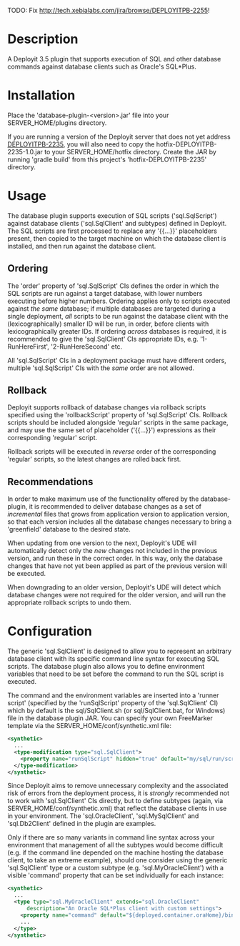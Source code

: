 TODO: Fix http://tech.xebialabs.com/jira/browse/DEPLOYITPB-2255!

Description
===========

A Deployit 3.5 plugin that supports execution of SQL and other database commands against database clients such as Oracle's SQL*Plus.

Installation
============

Place the 'database-plugin-&lt;version&gt;.jar' file into your SERVER_HOME/plugins directory.

If you are running a version of the Deployit server that does not yet address [DEPLOYITPB-2235](http://tech.xebialabs.com/jira/browse/DEPLOYITPB-2235), you will also need to copy the hotfix-DEPLOYITPB-2235-1.0.jar to your SERVER_HOME/hotfix directory. Create the JAR by running 'gradle build' from this project's 'hotfix-DEPLOYITPB-2235' directory.


Usage
=====

The database plugin supports execution of SQL scripts ('sql.SqlScript') against database clients ('sql.SqlClient' and subtypes) defined in Deployit. The SQL scripts are first processed to replace any '{{...}}' placeholders present, then copied to the target machine on which the database client is installed, and then run against the database client.

Ordering
--------

The 'order' property of 'sql.SqlScript' CIs defines the order in which the SQL scripts are run against a target database, with lower numbers executing before higher numbers. Ordering applies only to scripts executed against *the same* database; if multiple databases are targeted during a single deployment, *all* scripts to be run against the database client with the (lexicographically) smaller ID will be run, in order, before clients with lexicographically greater IDs. 
If ordering *across* databases is required, it is recommended to give the 'sql.SqlClient' CIs appropriate IDs, e.g. '1-RunHereFirst', '2-RunHereSecond' etc.

All 'sql.SqlScript' CIs in a deployment package must have different orders, multiple 'sql.SqlScript' CIs with the *same* order are not allowed.

Rollback
--------

Deployit supports rollback of database changes via rollback scripts specified using the 'rollbackScript' property of 'sql.SqlScript' CIs. Rollback scripts should be included alongside 'regular' scripts in the same package, and may use the same set of placeholder ('{{...}}') expressions as their corresponding 'regular' script.

Rollback scripts will be executed in *reverse* order of the corresponding 'regular' scripts, so the latest changes are rolled back first.

Recommendations
---------------

In order to make maximum use of the functionality offered by the database-plugin, it is recommended to deliver database changes as a set of *incremental* files that grows from application version to application version, so that each version includes all the database changes necessary to bring a 'greenfield' database to the desired state.

When updating from one version to the next, Deployit's UDE will automatically detect only the *new* changes not included in the previous version, and run these in the correct order. In this way, only the database changes that have not yet been applied as part of the previous version will be executed.

When downgrading to an older version, Deployit's UDE will detect which database changes were not required for the older version, and will run the appropriate rollback scripts to undo them.

Configuration
=============

The generic 'sql.SqlClient' is designed to allow you to represent an arbitrary database client with its specific command line syntax for executing SQL scripts. The database plugin also allows you to define environment variables that need to be set before the command to run the SQL script is executed.

The command and the environment variables are inserted into a 'runner script' (specified by the 'runSqlScript' property of the 'sql.SqlClient' CI) which by default is the sql/SqlClient.sh (or sql/SqlClient.bat, for Windows) file in the database plugin JAR. You can specify your own FreeMarker template via the SERVER_HOME/conf/synthetic.xml file:

```xml
<synthetic>
  ...
  <type-modification type="sql.SqlClient">
    <property name="runSqlScript" hidden="true" default="my/sql/run/script" />
  </type-modification>
</synthetic>
```

Since Deployit aims to remove unnecessary complexity and the associated risk of errors from the deployment process, it is *strongly* recommended not to work with 'sql.SqlClient' CIs directly, but to define subtypes (again, via SERVER_HOME/conf/synthetic.xml) that reflect the database clients in use in your environment. The 'sql.OracleClient', 'sql.MySqlClient' and 'sql.Db2Client' defined in the plugin are examples.

Only if there are so many variants in command line syntax across your environment that management of all the subtypes would become difficult (e.g. if the command line depended on the machine hosting the database client, to take an extreme example), should one consider using the generic 'sql.SqlClient' type or a custom subtype (e.g. 'sql.MyOracleClient') with a visible 'command' property that can be set individually for each instance:

```xml
<synthetic>
  ...
  <type type="sql.MyOracleClient" extends="sql.OracleClient" 
      description="An Oracle SQL*Plus client with custom settings">
    <property name="command" default="${deployed.container.oraHome}/bin/sqlplus ${deployed.usernameOrDefault}/${deployed.passwordOrDefault}@${deployed.schemaOrDefault} @" />
    ...
  </type>
</synthetic>
```